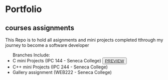 # Portfolio
<section><h2>courses assignments</h2>
  This Repo is to hold all asignments and mini projects completed tthrough my journey to become a software developer
  <ul>
    Branches Include:
    <li>C mini Projects (IPC 144 - Seneca College) <button type="button"><a href="https://louisan42.github.io/">PREVIEW</a></button></li>
    <li>C++ mini Projects (IPC 244 - Seneca College)</li>
    <li>Gallery assignment (WEB222 - Seneca College)</li>
    
   </ul>
